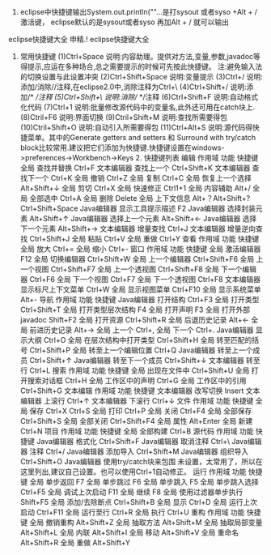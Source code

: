 1. eclipse中快捷键输出System.out.println(""...是打sysout 或者syso +Alt + / 激活键， 
   eclipse默认的是sysout或者syso 再加Alt + / 就可以输出 

eclipse快捷键大全 申精.! 
eclipse快捷键大全 

1. 常用快捷键 
   (1)Ctrl+Space 
   说明:内容助理。提供对方法,变量,参数,javadoc等得提示,应运在多种场合,总之需要提示的时候可先按此快捷键。 
   注:避免输入法的切换设置与此设置冲突 
   (2)Ctrl+Shift+Space 
   说明:变量提示 
   (3)Ctrl+/ 
   说明:添加/消除//注释,在eclipse2.0中,消除注释为Ctrl+\ 
   (4)Ctrl+Shift+/ 
   说明:添加/* */注释 
   (5)Ctrl+Shift+\ 
   说明:消除/* */注释 
   (6)Ctrl+Shift+F 
   说明:自动格式化代码 
   (7)Ctrl+1 
   说明:批量修改源代码中的变量名,此外还可用在catch块上. 
   (8)Ctril+F6 
   说明:界面切换 
   (9)Ctril+Shift+M 
   说明:查找所需要得包 
   (10)Ctril+Shift+O 
   说明:自动引入所需要得包 
   (11)Ctrl+Alt+S 
   说明:源代码得快捷菜单。其中的Generate getters and setters 和 Surround with try/catch 
   block比较常用.建议把它们添加为快捷键.快捷键设置在windows->preferences->Workbench->Keys 
   2. 快捷键列表 
      编辑 
      作用域 功能 快捷键 
      全局 查找并替换 Ctrl+F 
      文本编辑器 查找上一个 Ctrl+Shift+K 
      文本编辑器 查找下一个 Ctrl+K 
      全局 撤销 Ctrl+Z 
      全局 复制 Ctrl+C 
      全局 恢复上一个选择 Alt+Shift+↓ 
      全局 剪切 Ctrl+X 
      全局 快速修正 Ctrl1+1 
      全局 内容辅助 Alt+/ 
      全局 全部选中 Ctrl+A 
      全局 删除 Delete 
      全局 上下文信息 Alt+？Alt+Shift+?Ctrl+Shift+Space 
      Java编辑器 显示工具提示描述 F2 
      Java编辑器 选择封装元素 Alt+Shift+↑ 
      Java编辑器 选择上一个元素 Alt+Shift+← 
      Java编辑器 选择下一个元素 Alt+Shift+→ 
      文本编辑器 增量查找 Ctrl+J 
      文本编辑器 增量逆向查找 Ctrl+Shift+J 
      全局 粘贴 Ctrl+V 
      全局 重做 Ctrl+Y 
      查看 
      作用域 功能 快捷键 
      全局 放大 Ctrl+= 
      全局 缩小 Ctrl+- 
      窗口 
      作用域 功能 快捷键 
      全局 激活编辑器 F12 
      全局 切换编辑器 Ctrl+Shift+W 
      全局 上一个编辑器 Ctrl+Shift+F6 
      全局 上一个视图 Ctrl+Shift+F7 
      全局 上一个透视图 Ctrl+Shift+F8 
      全局 下一个编辑器 Ctrl+F6 
      全局 下一个视图 Ctrl+F7 
      全局 下一个透视图 Ctrl+F8 
      文本编辑器 显示标尺上下文菜单 Ctrl+W 
      全局 显示视图菜单 Ctrl+F10 
      全局 显示系统菜单 Alt+- 
      导航 
      作用域 功能 快捷键 
      Java编辑器 打开结构 Ctrl+F3 
      全局 打开类型 Ctrl+Shift+T 
      全局 打开类型层次结构 F4 
      全局 打开声明 F3 
      全局 打开外部javadoc Shift+F2 
      全局 打开资源 Ctrl+Shift+R 
      全局 后退历史记录 Alt+← 
      全局 前进历史记录 Alt+→ 
      全局 上一个 Ctrl+, 
      全局 下一个 Ctrl+. 
      Java编辑器 显示大纲 Ctrl+O 
      全局 在层次结构中打开类型 Ctrl+Shift+H 
      全局 转至匹配的括号 Ctrl+Shift+P 
      全局 转至上一个编辑位置 Ctrl+Q 
      Java编辑器 转至上一个成员 Ctrl+Shift+↑ 
      Java编辑器 转至下一个成员 Ctrl+Shift+↓ 
      文本编辑器 转至行 Ctrl+L 
      搜索 
      作用域 功能 快捷键 
      全局 出现在文件中 Ctrl+Shift+U 
      全局 打开搜索对话框 Ctrl+H 
      全局 工作区中的声明 Ctrl+G 
      全局 工作区中的引用 Ctrl+Shift+G 
      文本编辑 
      作用域 功能 快捷键 
      文本编辑器 改写切换 Insert 
      文本编辑器 上滚行 Ctrl+↑ 
      文本编辑器 下滚行 Ctrl+↓ 
      文件 
      作用域 功能 快捷键 
      全局 保存 Ctrl+X Ctrl+S 
      全局 打印 Ctrl+P 
      全局 关闭 Ctrl+F4 
      全局 全部保存 Ctrl+Shift+S 
      全局 全部关闭 Ctrl+Shift+F4 
      全局 属性 Alt+Enter 
      全局 新建 Ctrl+N 
      项目 
      作用域 功能 快捷键 
      全局 全部构建 Ctrl+B 
      源代码 
      作用域 功能 快捷键 
      Java编辑器 格式化 Ctrl+Shift+F 
      Java编辑器 取消注释 Ctrl+\ 
      Java编辑器 注释 Ctrl+/ 
      Java编辑器 添加导入 Ctrl+Shift+M 
      Java编辑器 组织导入 Ctrl+Shift+O 
      Java编辑器 使用try/catch块来包围 未设置，太常用了，所以在这里列出,建议自己设置。也可以使用Ctrl+1自动修正。 
      运行 
      作用域 功能 快捷键 
      全局 单步返回 F7 
      全局 单步跳过 F6 
      全局 单步跳入 F5 
      全局 单步跳入选择 Ctrl+F5 
      全局 调试上次启动 F11 
      全局 继续 F8 
      全局 使用过滤器单步执行 Shift+F5 
      全局 添加/去除断点 Ctrl+Shift+B 
      全局 显示 Ctrl+D 
      全局 运行上次启动 Ctrl+F11 
      全局 运行至行 Ctrl+R 
      全局 执行 Ctrl+U 
      重构 
      作用域 功能 快捷键 
      全局 撤销重构 Alt+Shift+Z 
      全局 抽取方法 Alt+Shift+M 
      全局 抽取局部变量 Alt+Shift+L 
      全局 内联 Alt+Shift+I 
      全局 移动 Alt+Shift+V 
      全局 重命名 Alt+Shift+R 
      全局 重做 Alt+Shift+Y 